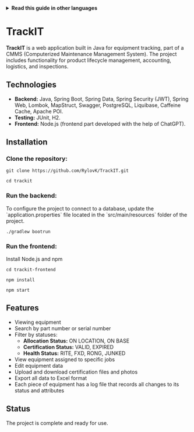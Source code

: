 <!-- Do not translate this -->
<details>
<summary>
<strong> Read this guide in other languages </strong>
</summary>
    <ul>
        <li><a href="./README.md"> English </a></li>
        <li><a href="./README-RU.md"> Русский </a></li>
    </ul>
</details>
<!-- Do not translate this -->

<h1>TrackIT</h1>

<p><strong>TrackIT</strong> is a web application built in Java for equipment tracking, part of a CMMS (Computerized Maintenance Management System). The project includes functionality for product lifecycle management, accounting, logistics, and inspections.</p>

<h2>Technologies</h2>
<ul>
    <li><strong>Backend:</strong> Java, Spring Boot, Spring Data, Spring Security (JWT), Spring Web, Lombok, MapStruct, Swagger, PostgreSQL, Liquibase, Caffeine Cache, Apache POI.</li>
    <li><strong>Testing:</strong> JUnit, H2.</li>
    <li><strong>Frontend:</strong> Node.js (frontend part developed with the help of ChatGPT).</li>
</ul>

<h2>Installation</h2>

<h3>Clone the repository:</h3>
<pre><code>git clone https://github.com/RylovK/TrackIT.git</code></pre>
<pre><code>cd trackit</code></pre>

<h3>Run the backend:</h3>
To configure the project to connect to a database, update the `application.properties` file located in the `src/main/resources` folder of the project.

<pre><code>./gradlew bootrun</code></pre>

<h3>Run the frontend:</h3>
Install Node.js and npm

<pre><code>cd trackit-frontend</code></pre>
<pre><code>npm install</code></pre>
<pre><code>npm start</code></pre>

<h2>Features</h2>
<ul>
    <li>Viewing equipment</li>
    <li>Search by part number or serial number</li>
    <li>Filter by statuses:
        <ul>
            <li><strong>Allocation Status:</strong> ON LOCATION, ON BASE</li>
            <li><strong>Certification Status:</strong> VALID, EXPIRED</li>
            <li><strong>Health Status:</strong> RITE, FXD, RONG, JUNKED</li>
        </ul>
    </li>
    <li>View equipment assigned to specific jobs</li>
    <li>Edit equipment data</li>
    <li>Upload and download certification files and photos</li>
    <li>Export all data to Excel format</li>
    <li>Each piece of equipment has a log file that records all changes to its status and attributes</li>
</ul>

<h2>Status</h2>
<p>The project is complete and ready for use.</p>
